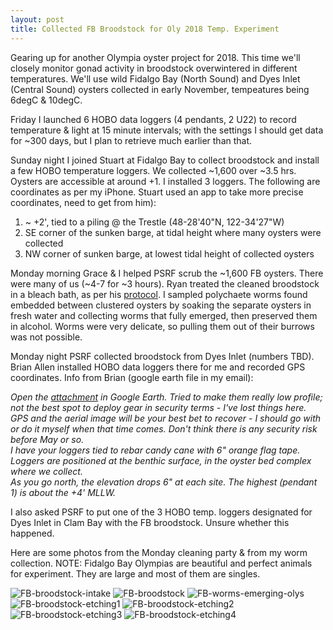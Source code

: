 ```yaml
---
layout: post
title: Collected FB Broodstock for Oly 2018 Temp. Experiment
--- 
```


Gearing up for another Olympia oyster project for 2018.  This time we'll closely monitor gonad activity in broodstock overwintered in different temperatures.  We'll use wild Fidalgo Bay (North Sound) and Dyes Inlet (Central Sound) oysters collected in early November, tempeatures being 6degC & 10degC.  

Friday I launched 6 HOBO data loggers (4 pendants, 2 U22) to record temperature & light at 15 minute intervals; with the settings I should get data for ~300 days, but I plan to retrieve much earlier than that.

Sunday night I joined Stuart at Fidalgo Bay to collect broodstock and install a few HOBO temperature loggers.  We collected ~1,600 over ~3.5 hrs. Oysters are accessible at around +1.  I installed 3 loggers. The following are coordinates as per my iPhone. Stuart used an app to take more precise coordinates, need to get from him):  
  1. ~ +2', tied to a piling @ the Trestle (48-28'40"N, 122-34'27"W)
  2. SE corner of the sunken barge, at tidal height where many oysters were collected
  3. NW corner of sunken barge, at lowest tidal height of collected oysters
  
Monday morning Grace & I helped PSRF scrub the ~1,600 FB oysters.  There were many of us (~4-7 for ~3 hours).  Ryan treated the cleaned broodstock in a bleach bath, as per his [protocol](https://github.com/laurahspencer/O.lurida_Stress/blob/master/References/Broodstock%20Cleaning%20Protocol.doc). I sampled polychaete worms found embedded between clustered oysters by soaking the separate oysters in fresh water and collecting worms that fully emerged, then preserved them in alcohol. Worms were very delicate, so pulling them out of their burrows was not possible.  

Monday night PSRF collected broodstock from Dyes Inlet (numbers TBD). Brian Allen installed HOBO data loggers there for me and recorded GPS coordinates.  Info from Brian (google earth file in my email): 

_Open the [attachment](https://github.com/laurahspencer/O.lurida_Temperature/raw/master/data/2017-11-06_Mud%20Bay-Temp-Logger-Locations.kml) in Google Earth.  Tried to make them really low profile; not the best spot to deploy gear in security terms - I've lost things here.  GPS and the aerial image will be your best bet to recover - I should go with or do it myself when that time comes. Don't think there is any security risk before May or so._  
_I have your loggers tied to rebar candy cane with 6" orange flag tape.  Loggers are positioned at the benthic surface, in the oyster bed complex where we collect._  
_As you go north, the elevation drops 6" at each site.  The highest (pendant 1) is about the +4' MLLW._

I also asked PSRF to put one of the 3 HOBO temp. loggers designated for Dyes Inlet in Clam Bay with the FB broodstock. Unsure whether this happened. 

Here are some photos from the Monday cleaning party & from my worm collection. NOTE: Fidalgo Bay Olympias are beautiful and perfect animals for experiment. They are large and most of them are singles. 

![FB-broodstock-intake](https://github.com/laurahspencer/O.lurida_Temperature/blob/master/images/2017-11-06_FB-broodstock-intake.JPG?raw=true)
![FB-broodstock](https://github.com/laurahspencer/O.lurida_Temperature/blob/master/images/2017-11-06_FB-broodstock.JPG?raw=true)
![FB-worms-emerging-olys](https://github.com/laurahspencer/O.lurida_Temperature/blob/master/images/2017-11-06_FB-worms-emerging-olys.JPG?raw=true)
![FB-broodstock-etching1](https://github.com/laurahspencer/O.lurida_Temperature/blob/master/images/2017-11-06_FB-broodstock-etching1.JPG?raw=true)
![FB-broodstock-etching2](https://github.com/laurahspencer/O.lurida_Temperature/blob/master/images/2017-11-06_FB-broodstock-etchin2.JPG?raw=true)
![FB-broodstock-etching3](https://github.com/laurahspencer/O.lurida_Temperature/blob/master/images/2017-11-06_FB-broodstock-etching3.JPG?raw=true)
![FB-broodstock-etching4](https://github.com/laurahspencer/O.lurida_Temperature/blob/master/images/2017-11-06_FB-broodstock-etching4.JPG?raw=true)
